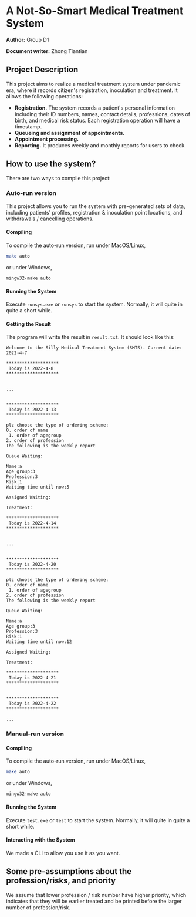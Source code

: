 # A Not-So-Smart Medical Treatment System

**Author:** Group D1

**Document writer:** Zhong Tiantian

## Project Description

This project aims to realize a medical treatment system under pandemic era, where it records citizen's registration, inoculation and treatment. It allows the following operations:

- **Registration.** The system records a patient's personal information including their ID numbers, names, contact details, professions, dates of birth, and medical risk status. Each registration operation will have a timestamp.
- **Queueing and assignment of appointments.** 
- **Appointment processing.**
- **Reporting.** It produces weekly and monthly reports for users to check.



## How to use the system?

There are two ways to compile this project:

### Auto-run version

This project allows you to run the system with pre-generated sets of data, including patients' profiles, registration & inoculation point locations, and withdrawals / cancelling operations.

#### Compiling

To compile the auto-run version, run under MacOS/Linux,

````bash
make auto
````

or under Windows,

```shell
mingw32-make auto
```

#### Running the System

Execute `runsys.exe` or `runsys` to start the system. Normally, it will quite in quite a short while.

#### Getting the Result

The program will write the result in `result.txt`. It should look like this:

```
Welcome to the Silly Medical Treatment System (SMTS). Current date: 2022-4-7 

********************
 Today is 2022-4-8 
********************


...


********************
 Today is 2022-4-13 
********************

plz choose the type of ordering scheme:
0. order of name
 1. order of agegroup
2. order of profession
The following is the weekly report

Queue Waiting: 

Name:a
Age group:3
Profession:3
Risk:1
Waiting time until now:5

Assigned Waiting: 

Treatment: 

********************
 Today is 2022-4-14 
********************


...


********************
 Today is 2022-4-20 
********************

plz choose the type of ordering scheme:
0. order of name
 1. order of agegroup
2. order of profession
The following is the weekly report

Queue Waiting: 

Name:a
Age group:3
Profession:3
Risk:1
Waiting time until now:12

Assigned Waiting: 

Treatment: 

********************
 Today is 2022-4-21 
********************


********************
 Today is 2022-4-22 
********************

...
```



### Manual-run version

#### Compiling

To compile the auto-run version, run under MacOS/Linux,

````bash
make auto
````

or under Windows,

```shell
mingw32-make auto
```

#### Running the System

Execute `test.exe` or `test` to start the system. Normally, it will quite in quite a short while.

#### Interacting with the System

We made a CLI to allow you use it as you want.

## Some pre-assumptions about the profession/risks, and priority

We assume that lower profession / risk number have higher priority, which indicates that they will be earlier treated and be printed before the larger number of profession/risk.